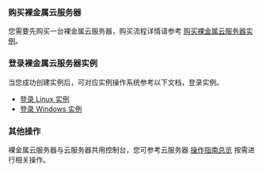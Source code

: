 
### 购买裸金属云服务器

您需要先购买一台裸金属云服务器，购买流程详情请参考 [购买裸金属云服务器实例](https://cloud.tencent.com/document/product/386/63433)。


### 登录裸金属云服务器实例
当您成功创建实例后，可对应实例操作系统参考以下文档，登录实例。
- [登录 Linux 实例](https://cloud.tencent.com/document/product/213/5436)
- [登录 Windows 实例](https://cloud.tencent.com/document/product/213/5435)

### 其他操作
裸金属云服务器与云服务器共用控制台，您可参考云服务器 [操作指南总览](https://cloud.tencent.com/document/product/213/16918) 按需进行相关操作。
